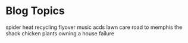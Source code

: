 # Blog Topics

spider
heat
recycling
flyover
music
acds
lawn care
road to memphis
the shack
chicken plants
owning a house
failure

